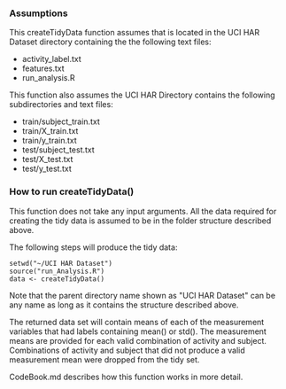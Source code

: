 ### Assumptions

This createTidyData function assumes that is located in the UCI HAR Dataset directory containing the the following text files:

* activity_label.txt
* features.txt
* run_analysis.R

This function also assumes the UCI HAR Directory contains the following subdirectories and text files:

* train/subject_train.txt
* train/X_train.txt
* train/y_train.txt
* test/subject_test.txt
* test/X_test.txt
* test/y_test.txt

### How to run createTidyData()

This function does not take any input arguments. All the data required for creating the tidy data is assumed to be in the folder structure described above.

The following steps will produce the tidy data:
    
    setwd("~/UCI HAR Dataset")
    source("run_Analysis.R")
    data <- createTidyData()

Note that the parent directory name shown as "UCI HAR Dataset" can be any name as long as it contains the structure described above. 

The returned data set will contain means of each of the measurement variables that had labels containing mean() or std().  The measurement means are provided for each valid combination of activity and subject.  Combinations of activity and subject that did not produce a valid measurement mean were dropped from the tidy set.

CodeBook.md describes how this function works in more detail.
